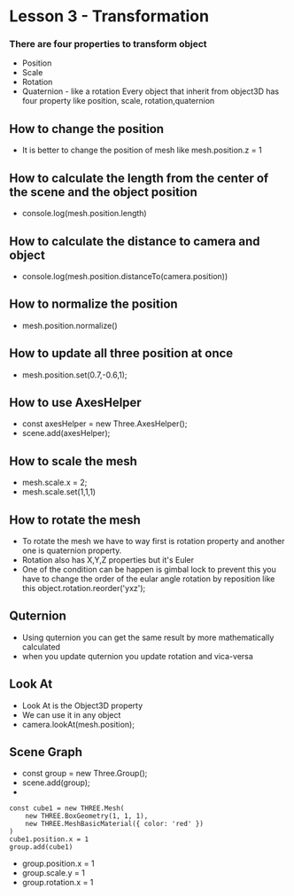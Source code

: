 # Lesson 3 - Transformation 

### There are four properties to transform object 
- Position
- Scale
- Rotation
- Quaternion - like a rotation
Every object that inherit from object3D has four property like position, scale, rotation,quaternion

## How to change the position 
- It is better to change the position of mesh 
like mesh.position.z  = 1

## How to calculate the length from the center of the scene and the object position
- console.log(mesh.position.length)

## How to calculate the distance to camera and object 
- console.log(mesh.position.distanceTo(camera.position))

## How to normalize the position 
- mesh.position.normalize()

## How to update all three position at once 
- mesh.position.set(0.7,-0.6,1);

## How to use AxesHelper 
- const axesHelper  = new Three.AxesHelper();
- scene.add(axesHelper);

## How to scale the mesh
- mesh.scale.x = 2;
- mesh.scale.set(1,1,1)

## How to rotate the mesh 
- To rotate the mesh we have to way first is rotation property and another one is quaternion property.
- Rotation also has X,Y,Z properties but it's Euler
- One of the condition can be happen is gimbal lock to prevent this you have to change the order of the eular angle rotation by reposition like this object.rotation.reorder('yxz');

## Quternion 
- Using quternion you can get the same result by more mathematically calculated
- when you update quternion you update rotation and vica-versa

## Look At
- Look At is the Object3D property 
- We can use it in any object 
- camera.lookAt(mesh.position);

## Scene Graph 
- const group = new Three.Group();
-  scene.add(group);
- 
```
const cube1 = new THREE.Mesh(
    new THREE.BoxGeometry(1, 1, 1),
    new THREE.MeshBasicMaterial({ color: 'red' })
)
cube1.position.x = 1
group.add(cube1)
```
- group.position.x = 1
- group.scale.y = 1
- group.rotation.x = 1
